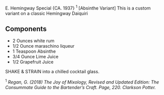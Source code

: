 E. Hemingway Special {CA. 1937} <Sup>1</sup> [Absinthe Variant]
This is a custom variant on a classic Hemingway Daiquiri 

## Components
 
* 2 Ounces white rum
* 1/2 Ounce maraschino liqueur
* 1 Teaspoon Absinthe
* 3/4 Ounce Lime Juice
* 1/2 Grapefruit Juice


SHAKE & STRAIN into a chilled cocktail glass. 

<sup>1</sup> *Regan, G. (2018) The Joy of Mixology, Revised and Updated Edition: The Consummate Guide to the Bartender’s Craft. Page, 220. Clarkson Potter.*
